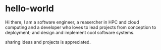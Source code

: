 # hello-world
Hi there,
I am a software engineer, a reasercher in HPC and cloud computing and a developer who loves to lead projects from conception to deployment; and design and implement cool software systems.

sharing ideas and projects is appreciated.
